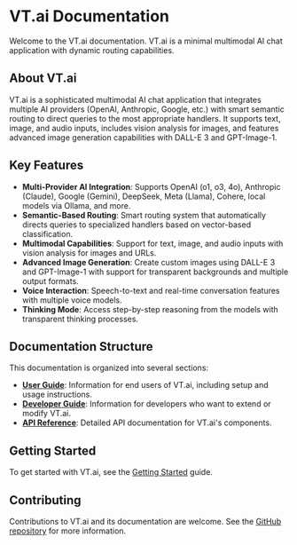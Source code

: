# VT.ai Documentation

Welcome to the VT.ai documentation. VT.ai is a minimal multimodal AI chat application with dynamic routing capabilities.

## About VT.ai

VT.ai is a sophisticated multimodal AI chat application that integrates multiple AI providers (OpenAI, Anthropic, Google, etc.) with smart semantic routing to direct queries to the most appropriate handlers. It supports text, image, and audio inputs, includes vision analysis for images, and features advanced image generation capabilities with DALL-E 3 and GPT-Image-1.

## Key Features

- **Multi-Provider AI Integration**: Supports OpenAI (o1, o3, 4o), Anthropic (Claude), Google (Gemini), DeepSeek, Meta (Llama), Cohere, local models via Ollama, and more.
- **Semantic-Based Routing**: Smart routing system that automatically directs queries to specialized handlers based on vector-based classification.
- **Multimodal Capabilities**: Support for text, image, and audio inputs with vision analysis for images and URLs.
- **Advanced Image Generation**: Create custom images using DALL-E 3 and GPT-Image-1 with support for transparent backgrounds and multiple output formats.
- **Voice Interaction**: Speech-to-text and real-time conversation features with multiple voice models.
- **Thinking Mode**: Access step-by-step reasoning from the models with transparent thinking processes.

## Documentation Structure

This documentation is organized into several sections:

- **[User Guide](user/getting-started.md)**: Information for end users of VT.ai, including setup and usage instructions.
- **[Developer Guide](developer/architecture.md)**: Information for developers who want to extend or modify VT.ai.
- **[API Reference](api/index.md)**: Detailed API documentation for VT.ai's components.

## Getting Started

To get started with VT.ai, see the [Getting Started](user/getting-started.md) guide.

## Contributing

Contributions to VT.ai and its documentation are welcome. See the [GitHub repository](https://github.com/vinhnx/VT.ai) for more information.
